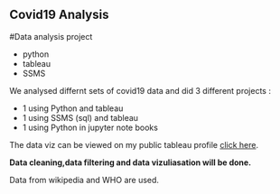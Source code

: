 ## Covid19 Analysis
#Data analysis project
- python
- tableau
- SSMS

We analysed differnt sets of covid19 data and did 3 different projects :
* 1 using Python and tableau 
* 1 using SSMS (sql) and tableau
* 1 using Python in jupyter note books

The data viz can be viewed on my public tableau profile [click here](https://public.tableau.com/app/profile/mathews.joy).

**Data cleaning,data filtering and data vizuliasation will be done.**

Data from wikipedia and WHO are used.
